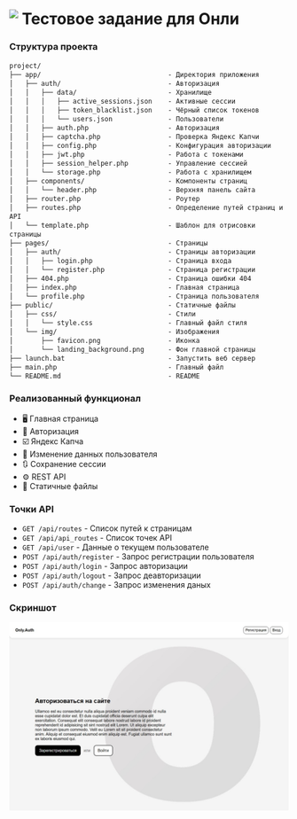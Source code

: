 # <image src="./public/img/favicon.png" style="float: left; height: 32px;"/>&nbsp;Тестовое задание для Онли

### Структура проекта
```
project/ 
├── app/								- Директория приложения
│   ├── auth/							- Авторизация
│   │   ├── data/ 						- Хранилище
│   │   │   ├── active_sessions.json	- Активные сессии
│   │   │   ├── token_blacklist.json	- Чёрный список токенов
│   │   │   └── users.json 				- Пользователи
│   │   ├── auth.php 					- Авторизация
│   │   ├── captcha.php 				- Проверка Яндекс Капчи
│   │   ├── config.php 					- Конфигурация авторизации
│   │   ├── jwt.php 					- Работа с токенами
│   │   ├── session_helper.php 			- Управление сессией
│   │   └── storage.php 				- Работа с хранилищем
│   ├── components/ 					- Компоненты страниц
│   │   └── header.php					- Верхняя панель сайта
│   ├── router.php 						- Роутер
│   ├── routes.php 						- Определение путей страниц и API
│   └── template.php 					- Шаблон для отрисовки страницы
├── pages/ 								- Страницы 
│   ├── auth/ 							- Страницы авторизации
│   │   ├── login.php 					- Страница входа
│   │   └── register.php 				- Страница регистрации
│   ├── 404.php 						- Страница ошибки 404
│   ├── index.php 						- Главная страница
│   └── profile.php 					- Страница пользователя
├── public/ 							- Статичные файлы
│   ├── css/ 							- Стили
│   │   └── style.css 					- Главный файл стиля
│   └── img/ 							- Изображения
│       ├── favicon.png 				- Иконка
│       └── landing_background.png		- Фон главной страницы
├── launch.bat 							- Запустить веб сервер
├── main.php 							- Главный файл
└── README.md 							- README
```	

### Реализованный функционал
- 🖥️ Главная страница 
- 🔐 Авторизация
- ☑️ Яндекс Капча
- 👤 Изменение данных пользователя
- 🔃 Сохранение сессии
- ⚙️ REST API
- 📂 Статичные файлы

### Точки API
- ``GET /api/routes`` - Список путей к страницам
- ``GET /api/api_routes`` - Список точек API
- ``GET /api/user`` - Данные о текущем пользователе
- ``POST /api/auth/register`` - Запрос регистрации пользователя
- ``POST /api/auth/login`` - Запрос авторизации
- ``POST /api/auth/logout`` - Запрос деавторизации
- ``POST /api/auth/change`` - Запрос изменения даных

### Скриншот
![Скриншот](/public/img/screenshot.jpeg)